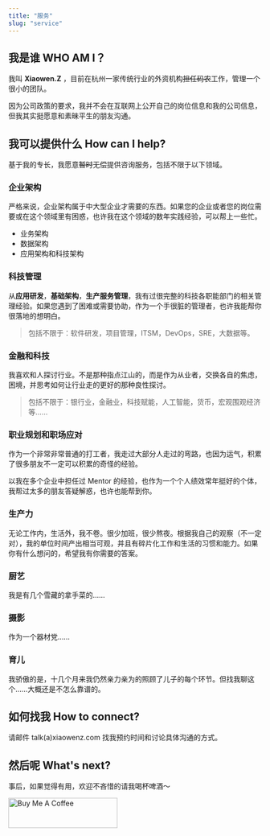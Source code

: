 ```yaml
---
title: "服务"
slug: "service"
---
```

## 我是谁 WHO AM I？

我叫 **Xiaowen.Z** ，目前在杭州一家传统行业的外资机构~~担任码农~~工作，管理一个很小的团队。

因为公司政策的要求，我并不会在互联网上公开自己的岗位信息和我的公司信息，但我其实挺愿意和素昧平生的朋友沟通。

## 我可以提供什么 How can I help?

基于我的专长，我愿意~~暂时~~无偿提供咨询服务，包括不限于以下领域。

### 企业架构

严格来说，企业架构属于中大型企业才需要的东西。如果您的企业或者您的岗位需要或在这个领域里有困惑，也许我在这个领域的数年实践经验，可以帮上一些忙。

- 业务架构
- 数据架构
- 应用架构和科技架构

### 科技管理

从**应用研发**，**基础架构**，**生产服务管理**，我有过很完整的科技各职能部门的相关管理经验。如果您遇到了困难或需要协助，作为一个手很脏的管理者，也许我能帮你很落地的想明白。

> 包括不限于：软件研发，项目管理，ITSM，DevOps，SRE，大数据等。

### 金融和科技

我喜欢和人探讨行业。不是那种指点江山的，而是作为从业者，交换各自的焦虑，困境，并思考如何让行业走的更好的那种良性探讨。

> 包括不限于：银行业，金融业，科技赋能，人工智能，货币，宏观围观经济等……

### 职业规划和职场应对

作为一个非常非常普通的打工者，我走过大部分人走过的弯路，也因为运气，积累了很多朋友不一定可以积累的奇怪的经验。

以我在多个企业中担任过 Mentor 的经验，也作为一个个人绩效常年挺好的个体，我帮过太多的朋友答疑解惑，也许也能帮到你。

### 生产力

无论工作内，生活外，我不卷。很少加班，很少熬夜。根据我自己的观察（不一定对），我的单位时间产出相当可观，并且有碎片化工作和生活的习惯和能力。如果你有什么想问的，希望我有你需要的答案。

### 厨艺

我是有几个雪藏的拿手菜的……

### 摄影

作为一个器材党……

### 育儿

我骄傲的是，十几个月来我仍然亲力亲为的照顾了儿子的每个环节。但找我聊这个……大概还是不怎么靠谱的。

## 如何找我 How to connect?

请邮件 talk(a)xiaowenz.com 找我预约时间和讨论具体沟通的方式。

## 然后呢 What's next?

事后，如果觉得有用，欢迎不吝惜的请我喝杯啤酒～

<a href="https://www.buymeacoffee.com/xiaowenz" target="_blank"><img src="https://cdn.buymeacoffee.com/buttons/v2/default-yellow.png" alt="Buy Me A Coffee" style="height: 60px !important;width: 217px !important;" ></a>

